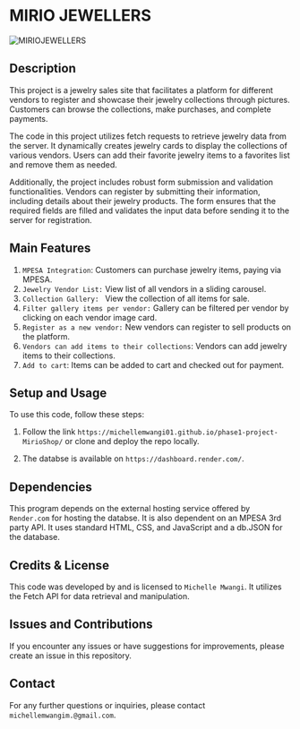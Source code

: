 # MIRIO JEWELLERS

![MIRIOJEWELLERS](https://github.com/michellemwangi01/phase1-project-MirioShop/assets/84324369/2174e1a3-5003-4c55-951f-213c3b8336df)

## Description

This project is a jewelry sales site that facilitates a platform for different vendors to register and showcase their jewelry collections through pictures. Customers can browse the collections, make purchases, and complete payments.

The code in this project utilizes fetch requests to retrieve jewelry data from the server. It dynamically creates jewelry cards to display the collections of various vendors. Users can add their favorite jewelry items to a favorites list and remove them as needed.

Additionally, the project includes robust form submission and validation functionalities. Vendors can register by submitting their information, including details about their jewelry products. The form ensures that the required fields are filled and validates the input data before sending it to the server for registration.


## Main Features
1. `MPESA Integration`: Customers can purchase jewelry items, paying via MPESA.
2. `Jewelry Vendor List:` View list of all vendors in a sliding carousel.
3. `Collection Gallery: ` View the collection of all items for sale.
4. `Filter gallery items per vendor:` Gallery can be filtered per vendor by clicking on each vendor image card.
5. `Register as a new vendor:` New vendors can register to sell products on the platform.
6. `Vendors can add items to their collections`: Vendors can add jewelry items to their collections.
7. `Add to cart`: Items can be added to cart and checked out for payment.


## Setup and Usage

To use this code, follow these steps:

1. Follow the link `https://michellemwangi01.github.io/phase1-project-MirioShop/` or clone and deploy the repo locally.

2. The databse is available on `https://dashboard.render.com/`.

## Dependencies

This program depends on the external hosting service offered by `Render.com` for hosting the databse.
It is also dependent on an MPESA 3rd party API.
It  uses standard HTML, CSS, and JavaScript and a db.JSON for the database.

## Credits & License

This code was developed by and is licensed to `Michelle Mwangi`. It utilizes the Fetch API for data retrieval and manipulation.


## Issues and Contributions

If you encounter any issues or have suggestions for improvements, please create an issue in this repository.

## Contact

For any further questions or inquiries, please contact `michellemwangim.@gmail.com`.
